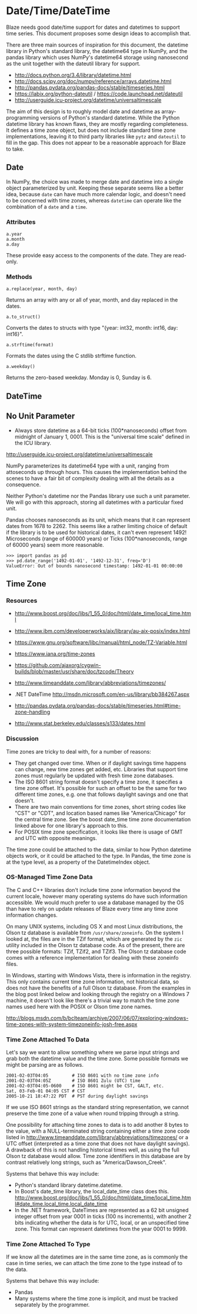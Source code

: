 ﻿# Date/Time/DateTime

Blaze needs good date/time support for dates and
datetimes to support time series. This document
proposes some design ideas to accomplish that.

There are three main sources of inspiration for this
document, the datetime library in Python's standard
library, the datetime64 type in NumPy, and
the pandas library which uses NumPy's datetime64
storage using nanosecond as the unit together
with the dateutil library for support.

* http://docs.python.org/3.4/library/datetime.html
* http://docs.scipy.org/doc/numpy/reference/arrays.datetime.html
* http://pandas.pydata.org/pandas-docs/stable/timeseries.html
* https://labix.org/python-dateutil / https://code.launchpad.net/dateutil
* http://userguide.icu-project.org/datetime/universaltimescale

The aim of this design is to roughly
model date and datetime as array-programming versions
of Python's standard datetime. While the Python
datetime library has known flaws, they are mostly
regarding completeness. It defines a time zone
object, but does not include standard time zone
implementations, leaving it to third party
libraries like ``pytz`` and ``dateutil`` to fill in
the gap. This does not appear to be a reasonable
approach for Blaze to take.

## Date

In NumPy, the choice was made to merge date and datetime
into a single object parameterized by unit. Keeping
these separate seems like a better idea, because
``date`` can have much more calendar logic, and doesn't
need to be concerned with time zones, whereas
``datetime`` can operate like the combination of a
``date`` and a ``time``.

### Attributes

```
a.year
a.month
a.day
```

These provide easy access to the components of
the date. They are read-only.

### Methods

``a.replace(year, month, day)``

Returns an array with any or all of year, month,
and day replaced in the dates.

``a.to_struct()``

Converts the dates to structs with type
"{year: int32, month: int16, day: int16}".

``a.strftime(format)``

Formats the dates using the C stdlib strftime function.

``a.weekday()``

Returns the zero-based weekday. Monday is 0, Sunday
is 6.

## DateTime

## No Unit Parameter

* Always store datetime as a 64-bit ticks
  (100*nanoseconds) offset from midnight of
  January 1, 0001. This is the "universal time
  scale" defined in the ICU library.

http://userguide.icu-project.org/datetime/universaltimescale

NumPy parameterizes its datetime64 type with a unit,
ranging from attoseconds up through hours. This
causes the implementation behind the scenes to have
a fair bit of complexity dealing with all the
details as a consequence.

Neither Python's datetime nor the Pandas library
use such a unit parameter. We will go with this
approach, storing all datetimes with a particular
fixed unit.

Pandas chooses nanoseconds as its unit, which means
that it can represent dates from 1678 to 2262. This
seems like a rather limiting choice of default if
the library is to be used for historical dates, it
can't even represent 1492! Microseconds (range of
600000 years) or Ticks (100*nanoseconds, range of
60000 years) seem more reasonable.

```
>>> import pandas as pd
>>> pd.date_range('1492-01-01', '1492-12-31', freq='D')
ValueError: Out of bounds nanosecond timestamp: 1492-01-01 00:00:00
```

## Time Zone

### Resources

* http://www.boost.org/doc/libs/1_55_0/doc/html/date_time/local_time.html
* http://www.ibm.com/developerworks/aix/library/au-aix-posix/index.html
* https://www.gnu.org/software/libc/manual/html_node/TZ-Variable.html
* https://www.iana.org/time-zones
* https://github.com/ajaxorg/cygwin-builds/blob/master/usr/share/doc/tzcode/Theory
* http://www.timeanddate.com/library/abbreviations/timezones/
* .NET DateTime http://msdn.microsoft.com/en-us/library/bb384267.aspx

* http://pandas.pydata.org/pandas-docs/stable/timeseries.html#time-zone-handling
* http://www.stat.berkeley.edu/classes/s133/dates.html

### Discussion

Time zones are tricky to deal with, for a number of
reasons:

* They get changed over time. When or if daylight
  savings time happens can change, new time zones get
  added, etc. Libraries that support time zones must
  regularly be updated with fresh time zone databases.
* The ISO 8601 string format doesn't specify a
  time zone, it specifies a time zone offset. It's
  possible for such an offset to be the same for
  two different time zones, e.g. one that follows
  daylight savings and one that doesn't.
* There are two main conventions for time zones,
  short string codes like "CST" or "CDT", and
  location based names like "America/Chicago"
  for the central time zone. See the boost
  date_time time zone documentation linked
  above for one library's approach to this.
* For POSIX time zone specification, it looks like
  there is usage of GMT and UTC with opposite meanings.



The time zone could be attached to the data, similar
to how Python datetime objects work, or it could be
attached to the type. In Pandas, the time zone
is at the type level, as a property of the
DatetimeIndex object.

### OS-Managed Time Zone Data

The C and C++ libraries don't include time zone
information beyond the current locale, however many
operating systems do have such information accessible.
We would much prefer to use a database managed by
the OS than have to rely on update releases of Blaze
every time any time zone information changes.

On many UNIX systems, including OS X and most Linux
distributions, the Olson tz database is available
from ``/usr/share/zoneinfo``. On the system I looked
at, the files are in the TZif format, which are
generated by the ``zic`` utility included in
the Olson tz database code. As of the present, there
are three possible formats: TZif, TZif2, and TZif3.
The Olson tz database code comes with a reference
implementation for dealing with these zoneinfo files.

In Windows, starting with Windows Vista, there
is information in the registry. This only contains
current time zone information, not historical data,
so does not have the benefits of a full Olson tz
database. From the examples in the blog post linked
below and looking through the registry on a Windows
7 machine, it doesn't look like there's a trivial way
to match the time zone names used here with the POSIX
or Olson time zone names.

http://blogs.msdn.com/b/bclteam/archive/2007/06/07/exploring-windows-time-zones-with-system-timezoneinfo-josh-free.aspx

### Time Zone Attached To Data

Let's say we want to allow something where we parse
input strings and grab both the datetime value and
the time zone. Some possible formats we might be parsing
are as follows.

```
2001-02-03T04:05         # ISO 8601 with no time zone info
2001-02-03T04:05Z        # ISO 8601 Zulu (UTC) time
2001-02-03T04:05-0600    # ISO 8601 might be CST, GALT, etc.
Sat, 03-Feb-01 04:05 CST # CST
2005-10-21 18:47:22 PDT  # PST during daylight savings
```

If we use ISO 8601 strings as the standard string
representation, we cannot preserve the time zone of
a value when round tripping through a string.

One possibility for attaching time zones to data is to
add another 8 bytes to the value, with a NULL-terminated
string containing either a time zone code listed in
http://www.timeanddate.com/library/abbreviations/timezones/
or a UTC offset (interpreted as a time zone that does not
have daylight savings). A drawback of this is not handling
historical times well, as using the full Olson tz database
would allow. Time zone identifiers in this database are
by contrast relatively long strings, such as
"America/Dawson_Creek".

Systems that behave this way include:

* Python's standard library datetime.datetime.
* In Boost's date_time library, the local_date_time class does this. http://www.boost.org/doc/libs/1_55_0/doc/html/date_time/local_time.html#date_time.local_time.local_date_time
* In the .NET framework, DateTimes are represented as a 62
  bit unsigned integer offset from year 0001 in ticks
  (100 ns increments), with another 2 bits indicating
  whether the data is for UTC, local, or an unspecified
  time zone. This format can represent datetimes from the
  year 0001 to 9999.

### Time Zone Attached To Type

If we know all the datetimes are in the same time zone,
as is commonly the case in time series, we can attach
the time zone to the type instead of to the data.

Systems that behave this way include:

* Pandas
* Many systems where the time zone is implicit, and must
  be tracked separately by the programmer.
